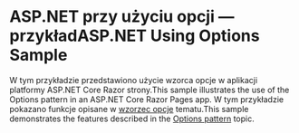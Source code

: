 # <a name="aspnet-using-options-sample"></a><span data-ttu-id="010a0-101">ASP.NET przy użyciu opcji — przykład</span><span class="sxs-lookup"><span data-stu-id="010a0-101">ASP.NET Using Options Sample</span></span>

<span data-ttu-id="010a0-102">W tym przykładzie przedstawiono użycie wzorca opcje w aplikacji platformy ASP.NET Core Razor strony.</span><span class="sxs-lookup"><span data-stu-id="010a0-102">This sample illustrates the use of the Options pattern in an ASP.NET Core Razor Pages app.</span></span> <span data-ttu-id="010a0-103">W tym przykładzie pokazano funkcje opisane w [wzorzec opcje](https://docs.microsoft.com/aspnet/core/fundamentals/configuration/options) tematu.</span><span class="sxs-lookup"><span data-stu-id="010a0-103">This sample demonstrates the features described in the [Options pattern](https://docs.microsoft.com/aspnet/core/fundamentals/configuration/options) topic.</span></span>
